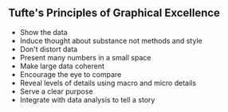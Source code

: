 ## Tufte's Principles of Graphical Excellence
- Show the data 
- Induce thought about substance not methods and style 
- Don't distort data
- Present many numbers in a small space 
- Make large data coherent 
- Encourage the eye to compare 
- Reveal levels of details using macro and micro details
- Serve a clear purpose 
- Integrate with data analysis to tell a story
